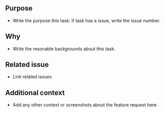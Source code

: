 ## Purpose

- Write the purpose this task. if task has a issue, write the issue number.

## Why

- Write the resonable backgrounds about this task.

## Related issue

- Link related issues

## Additional context

- Add any other context or screenshots about the feature request here.
